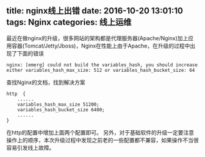 title: nginx线上出错
date: 2016-10-20 13:01:10
tags: Nginx
categories:   线上运维
---
最近在做nginx的升级，很多网站的架构都是代理服务器(Apache/Nginx)加上应用容器(Tomcat/Jetty/Jboss)，Nginx在性能上由于Apache，在升级的过程中出现了下面的错误
```
nginx: [emerg] could not build the variables_hash, you should increase either variables_hash_max_size: 512 or variables_hash_bucket_size: 64
```
查找Nginx的文档，找到解决方案
```
http  {
    ......
    variables_hash_max_size 51200;
    variables_hash_bucket_size 6400;
    ......
}
```
在http的配置中增加上面两个配置即可。
另外，对于基础软件的升级一定要注意操作上的顺序，本次升级过程中发现之前老的一些配置都不兼容，如果操作不当很容易引发线上故障。
